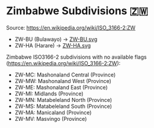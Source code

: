 # Zimbabwe Subdivisions 🇿🇼

Source: https://en.wikipedia.org/wiki/ISO_3166-2:ZW

* ZW-BU (Bulawayo) -> [ZW-BU.svg](https://github.com/amckenna41/iso3166-flag-icons/blob/main/iso3166-2-icons/ZW/ZW-BU.svg)
* ZW-HA (Harare) -> [ZW-HA.svg](https://github.com/amckenna41/iso3166-flag-icons/blob/main/iso3166-2-icons/ZW/ZW-HA.svg)

Zimbabwe ISO3166-2 subdivisions with no available flags (https://en.wikipedia.org/wiki/ISO_3166-2:ZW):

* ZW-MC: Mashonaland Central (Province)
* ZW-MW: Mashonaland West (Province)
* ZW-ME: Mashonaland East (Province)
* ZW-MI: Midlands (Province)
* ZW-MN: Matabeleland North (Province)
* ZW-MS: Matabeleland South (Province)
* ZW-MA: Manicaland (Province)
* ZW-MV: Masvingo (Province)